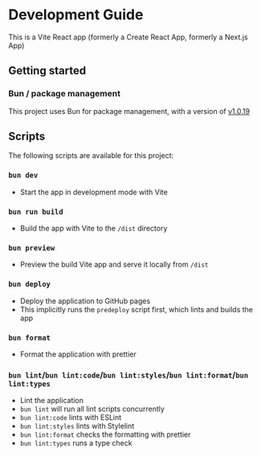 # Development Guide

This is a Vite React app (formerly a Create React App, formerly a Next.js App)

## Getting started

### Bun / package management

This project uses Bun for package management, with a version of [v1.0.19](.tool-versions)

## Scripts

The following scripts are available for this project:

### `bun dev`

- Start the app in development mode with Vite

### `bun run build`

- Build the app with Vite to the `/dist` directory

### `bun preview`

- Preview the build Vite app and serve it locally from `/dist`

### `bun deploy`

- Deploy the application to GitHub pages
- This implicitly runs the `predeploy` script first, which lints and builds the app

### `bun format`

- Format the application with prettier

### `bun lint`/`bun lint:code`/`bun lint:styles`/`bun lint:format`/`bun lint:types`

- Lint the application
- `bun lint` will run all lint scripts concurrently
- `bun lint:code` lints with ESLint
- `bun lint:styles` lints with Stylelint
- `bun lint:format` checks the formatting with prettier
- `bun lint:types` runs a type check

